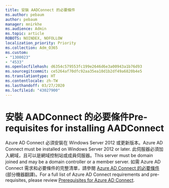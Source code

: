 ```yaml
---
title: 安裝 AADConnect 的必要條件
ms.author: pebaum
author: pebaum
manager: mnirkhe
ms.audience: Admin
ms.topic: article
ROBOTS: NOINDEX, NOFOLLOW
localization_priority: Priority
ms.collection: Adm_O365
ms.custom:
- "1300023"
- "4533"
ms.openlocfilehash: d6354c579553fc199e2646d6e3a00943a1b76d93
ms.sourcegitcommit: ce5264af70dfc92aa35ea10d1b2df49a6820b4e5
ms.translationtype: HT
ms.contentlocale: zh-TW
ms.lasthandoff: 03/27/2020
ms.locfileid: "43027900"
---
```

# <a name="pre-requisites-for-installing-aadconnect"></a><span data-ttu-id="ccee0-102">安裝 AADConnect 的必要條件</span><span class="sxs-lookup"><span data-stu-id="ccee0-102">Pre-requisites for installing AADConnect</span></span>

<span data-ttu-id="ccee0-103">Azure AD Connect 必須安裝在 Windows Server 2012 或更新版本。</span><span class="sxs-lookup"><span data-stu-id="ccee0-103">Azure AD Connect must be installed on Windows Server 2012 or later.</span></span> <span data-ttu-id="ccee0-104">此伺服器必須加入網域，且可以是網域控制站或成員伺服器。</span><span class="sxs-lookup"><span data-stu-id="ccee0-104">This server must be domain joined and may be a domain controller or a member server.</span></span>  <span data-ttu-id="ccee0-105">如需 Azure AD Connect 需求和必要條件的完整清單，請參閱 [Azure AD Connect 的必要條件](https://docs.microsoft.com/azure/active-directory/hybrid/how-to-connect-install-prerequisites) (部分機器翻譯)。</span><span class="sxs-lookup"><span data-stu-id="ccee0-105">For a full list of Azure AD Connect requirements and pre-requisites, please review [Prerequisites for Azure AD Connect](https://docs.microsoft.com/azure/active-directory/hybrid/how-to-connect-install-prerequisites).</span></span>
